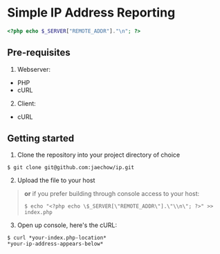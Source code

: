 # Simple IP Address Reporting
```PHP
<?php echo $_SERVER["REMOTE_ADDR"]."\n"; ?>
```

## Pre-requisites
1. Webserver:
- PHP
- cURL
2. Client:
- cURL

## Getting started

1. Clone the repository into your project directory of choice
```console
$ git clone git@github.com:jaechow/ip.git
```

2. Upload the file to your host

>**or** if you prefer building through console access to your host:
>
>`$ echo "<?php echo \$_SERVER[\"REMOTE_ADDR\"].\"\\n\"; ?>" >> index.php`

3. Open up console, here's the cURL:
```console
$ curl *your-index.php-location*
*your-ip-address-appears-below*
```
